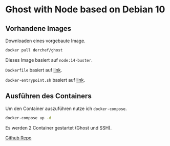 # Ghost with Node based on Debian 10

## Vorhandene Images

Downloaden eines vorgebaute Image.

```bash
docker pull derchef/ghost
```

Dieses Image basiert auf `node:14-buster`.

`Dockerfile` basiert auf [link](https://github.com/docker-library/ghost/blob/master/4/debian/Dockerfile).

`docker-entrypoint.sh` basiert auf [link](https://github.com/docker-library/ghost/blob/master/4/debian/docker-entrypoint.sh).

## Ausführen des Containers

Um den Container auszuführen nutze ich `docker-compose`.

```bash
docker-compose up -d
```

Es werden 2 Container gestartet (Ghost und SSH).

[Github Repo](https://github.com/MartinJindra/ghost_docker)

